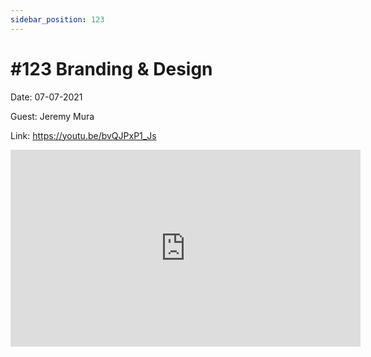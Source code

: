 ```yaml
---
sidebar_position: 123
---
```


# #123 Branding & Design

Date: 07-07-2021

Guest: Jeremy Mura

Link: https://youtu.be/bvQJPxP1_Js

<iframe width="560" height="315" src="https://www.youtube.com/embed/bvQJPxP1_Js" title="YouTube video player" frameborder="0" allow="accelerometer; autoplay; clipboard-write; encrypted-media; gyroscope; picture-in-picture; web-share" allowfullscreen></iframe>